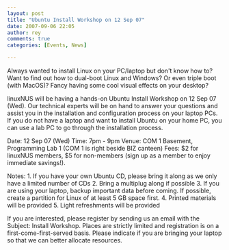 ```yaml
---
layout: post
title: "Ubuntu Install Workshop on 12 Sep 07"
date: 2007-09-06 22:05
author: rey
comments: true
categories: [Events, News]

---
```

Always wanted to install Linux on your PC/laptop but don't know how to? Want to find out how to dual-boot Linux and Windows? Or even triple boot (with MacOS)? Fancy having some cool visual effects on your desktop?

linuxNUS will be having a hands-on Ubuntu Install Workshop on 12 Sep 07 (Wed). Our technical experts will be on hand to answer your questions and assist you in the installation and configuration process on your laptop PCs. If you do not have a laptop and want to install Ubuntu on your home PC, you can use a lab PC to go through the installation process.

Date: 12 Sep 07 (Wed)
Time: 7pm - 9pm
Venue: COM 1 Basement, Programming Lab 1 (COM 1 is right beside BIZ canteen)
Fees: $2 for linuxNUS members, $5 for non-members (sign up as a member to enjoy immediate savings!).

Notes:
     1. If you have your own Ubuntu CD, please bring it along as we only have a limited number of CDs
     2. Bring a multiplug along if possible
     3. If you are using your laptop, backup important data before coming. If possible, create a partition for Linux of at least 5 GB space first.
     4. Printed materials will be provided
     5. Light refreshments will be provided

If you are interested, please register by sending us an email with the Subject: Install Workshop. Places are strictly limited and registration is on a first-come-first-served basis. Please indicate if you are bringing your laptop so that we can better allocate resources.
